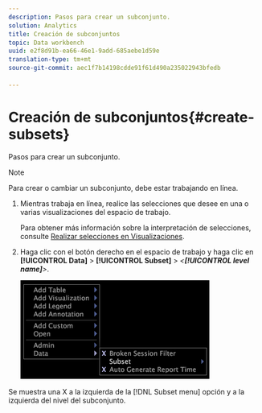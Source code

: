 ```yaml
---
description: Pasos para crear un subconjunto.
solution: Analytics
title: Creación de subconjuntos
topic: Data workbench
uuid: e2f8d91b-ea66-46e1-9add-685aebe1d59e
translation-type: tm+mt
source-git-commit: aec1f7b14198cdde91f61d490a235022943bfedb

---
```



# Creación de subconjuntos{#create-subsets}

Pasos para crear un subconjunto.

>[!NOTE]
>
>Para crear o cambiar un subconjunto, debe estar trabajando en línea.

1. Mientras trabaja en línea, realice las selecciones que desee en una o varias visualizaciones del espacio de trabajo.

   Para obtener más información sobre la interpretación de selecciones, consulte [Realizar selecciones en Visualizaciones](../../../../home/c-get-started/c-vis/c-sel-vis/c-sel-vis.md#concept-012870ec22c7476e9afbf3b8b2515746).

1. Haga clic con el botón derecho en el espacio de trabajo y haga clic en **[!UICONTROL Data]** > **[!UICONTROL Subset]** > *&lt;**[!UICONTROL level name]**>*.

   ![](assets/mnu_Subset.png)

Se muestra una X a la izquierda de la [!DNL Subset menu] opción y a la izquierda del nivel del subconjunto.
